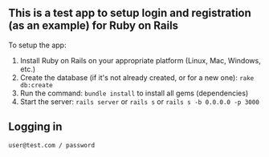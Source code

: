 This is a test app to setup login and registration (as an example) for Ruby on Rails
---
To setup the app:

1. Install Ruby on Rails on your appropriate platform (Linux, Mac, Windows, etc.)
2. Create the database (if it's not already created, or for a new one): `rake db:create`
3. Run the command: `bundle install` to install all gems (dependencies)
4. Start the server: `rails server` or `rails s` or `rails s -b 0.0.0.0 -p 3000`

## Logging in

`user@test.com / password`